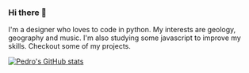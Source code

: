 ### Hi there 👋 

I'm a designer who loves to code in python.
My interests are geology, geography and music.
I'm also studying some javascript to improve my skills.
Checkout some of my projects.

[![Pedro's GitHub stats](https://github-readme-stats.vercel.app/api?username=pedrokpaxo&hide=stars&count_private=true)](https://github.com/anuraghazra/github-readme-stats)



